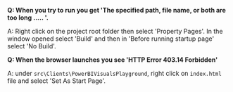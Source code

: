 **Q: When you try to run you get 'The specified path, file name, or both are too long ..... '.**

A: Right click on the project root folder then select 'Property Pages'. In the window opened select 'Build' and then in 'Before running startup page' select 'No Build'.


**Q: When the browser launches you see 'HTTP Error 403.14 Forbidden'**

A: under `src\Clients\PowerBIVisualsPlayground`, right click on `index.html` file and select 'Set As Start Page'.
